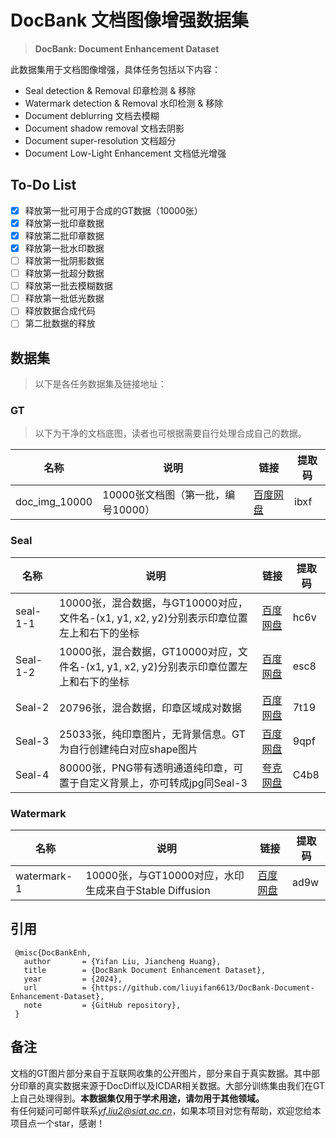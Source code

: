 # DocBank 文档图像增强数据集

> **DocBank: Document Enhancement Dataset**

此数据集用于文档图像增强，具体任务包括以下内容：
+ Seal detection & Removal  印章检测 & 移除
+ Watermark detection & Removal 水印检测 & 移除
+ Document deblurring 文档去模糊
+ Document shadow removal 文档去阴影
+ Document super-resolution 文档超分
+ Document Low-Light Enhancement 文档低光增强  


## To-Do List

- [X] 释放第一批可用于合成的GT数据（10000张）
- [X] 释放第一批印章数据
- [X] 释放第二批印章数据
- [X] 释放第一批水印数据
- [ ] 释放第一批阴影数据
- [ ] 释放第一批超分数据
- [ ] 释放第一批去模糊数据
- [ ] 释放第一批低光数据
- [ ] 释放数据合成代码
- [ ] 第二批数据的释放

## 数据集

>以下是各任务数据集及链接地址：

### GT
>以下为干净的文档底图，读者也可根据需要自行处理合成自己的数据。

| 名称         | 说明               | 链接                     | 提取码   |
|--------------|--------------------|--------------------------|----------|
| doc_img_10000    | 10000张文档图（第一批，编号10000）              | [百度网盘](https://pan.baidu.com/s/1zPFHpDYTM0D0yz6BL2dm1g)         | ibxf   |

### Seal
| 名称         | 说明               | 链接                     | 提取码   |
|--------------|--------------------|--------------------------|----------|
| seal-1-1    | 10000张，混合数据，与GT10000对应，文件名-(x1, y1, x2, y2)分别表示印章位置左上和右下的坐标              | [百度网盘](https://pan.baidu.com/s/1iotKgCHiO17DxiTNiTbMaw)         | hc6v |
| Seal-1-2    | 10000张，混合数据，GT10000对应，文件名-(x1, y1, x2, y2)分别表示印章位置左上和右下的坐标              | [百度网盘](https://pan.baidu.com/s/1QQCtKhfZCN5wbxfPcZNveQ)         |  esc8 |
| Seal-2      | 20796张，混合数据，印章区域成对数据                                                        | [百度网盘](https://pan.baidu.com/s/11E5WQG6cZTXZQxW_jzHw_Q)         |7t19|
| Seal-3      | 25033张，纯印章图片，无背景信息。GT为自行创建纯白对应shape图片                             | [百度网盘](https://pan.baidu.com/s/1kBtq-1UiVgmhizqdPSfzxA)         | 9qpf|
| Seal-4      | 80000张，PNG带有透明通道纯印章，可置于自定义背景上，亦可转成jpg同Seal-3                           | [夸克网盘](https://pan.quark.cn/s/62ddd822ba6d)           |C4b8|

### Watermark
| 名称         | 说明               | 链接                     | 提取码   |
|--------------|--------------------|--------------------------|----------|
| watermark-1   | 10000张，与GT10000对应，水印生成来自于Stable Diffusion              | [百度网盘](https://pan.baidu.com/s/14nR52T-2b4AZ48O8OrhYyw)         | ad9w |
 
## 引用
```
 @misc{DocBankEnh,
   author       = {Yifan Liu, Jiancheng Huang},
   title        = {DocBank Document Enhancement Dataset},
   year         = {2024},
   url          = {https://github.com/liuyifan6613/DocBank-Document-Enhancement-Dataset},
   note         = {GitHub repository},
 }
```

## 备注
文档的GT图片部分来自于互联网收集的公开图片，部分来自于真实数据。其中部分印章的真实数据来源于DocDiff以及ICDAR相关数据。大部分训练集由我们在GT上自己处理得到。**本数据集仅用于学术用途，请勿用于其他领域。**  
有任何疑问可邮件联系*yf.liu2@siat.ac.cn*，如果本项目对您有帮助，欢迎您给本项目点一个star，感谢！
